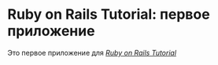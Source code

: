 
# Ruby on Rails Tutorial: первое приложение

Это первое приложение для
[*Ruby on Rails Tutorial*](http://railstutorial.org/)
